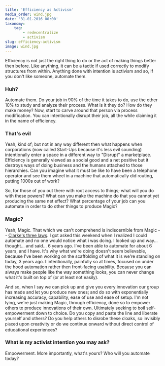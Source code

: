 ```yaml
---
title: 'Efficiency as Activism'
media_order: wind.jpg
date: '31-01-2016 00:00'
taxonomy:
    tag:
        - redecentralize
        - activism
slug: efficiency-activism
image: wind.jpg
---
```


<p>Efficiency is not just the right thing to do or the act of making things better then before. Like anything, it can be a tactic if used correctly to modify structures from within. Anything done with intention is activism and so,&nbsp;If you don&#39;t like someone, automate them.</p><h3>Huh?</h3><p>Automate them. Do your job in 90% of the time it takes to do, use the other 10% to study and analyze their process. What is it they do? How do they make money? Now, start to carve around that person via process modification. You can intentionally disrupt their job, all the while claiming it in the name of efficiency.</p><h3>That&#39;s evil</h3><p>Yeah, kind of; but not in any way different then what happens when corporations (now called Start-Ups because it&#39;s less evil sounding) intentionally enter a space in a different way to &quot;Disrupt&quot; a marketplace. Efficiency is generally viewed as a social good and a net positive but it destroys ways of doing business and the humans attached to those hierarchies. Can you imagine what it must be like to have been a telephone operator and see them wheel in a machine that automatically did routing, putting 1000s out of work?</p><p>So, for those of you out there with root access to things; what will you do with these powers? What can you make the machine do that you cannot yet producing the same net effect? What percentage of your job can you automate in order to do other things to produce Magic?</p><h3>Magic?</h3><p>Yeah, Magic. That which we can&#39;t comprehend is indiscernible from Magic -- <a href="https://en.wikipedia.org/wiki/Clarke%27s_three_laws">Clarke&#39;s three laws</a>. I got asked this weekend when I realized I could automate and no one would notice what i was doing. I looked up and way... thought... and said... 6 years ago. I&#39;ve been able to automate for about 6 years, and I have. It&#39;s why what we&#39;re doing doesn&#39;t seem believable, because I&#39;ve been working on the scaffolding of what it is we&#39;re standing on today, 3 years ago. I intentionally, painfully so at times, focused on under the hood automation rather then front-facing usability. Because you can always make people like the way something looks, you can never change what it&#39;s built on top of (or at least not easily).</p><p>And so, when I say we can pick up and give you every innovation our group has made and let you produce new ones; and do so with exponentially increasing accuracy, capability, ease of use and ease of setup. I&#39;m not lying, we&#39;re just making Magic, through efficiency, done so to empower others to produce innovations of their own. Ultimately seeking to boil self-empowerment down to choice. Do you copy and paste the line and liberate yourself and others? Do you help others to&nbsp;disrobe these cloaks,&nbsp;so invisibly <span style="font-size: 13px; line-height: 20px;">placed</span>&nbsp;upon creativity or do we continue onward without direct control of educational experiences?</p><h3>What is my activist intention&nbsp;you may ask?</h3><p>Empowerment. More importantly, what&#39;s yours?&nbsp;Who will you automate today?</p>